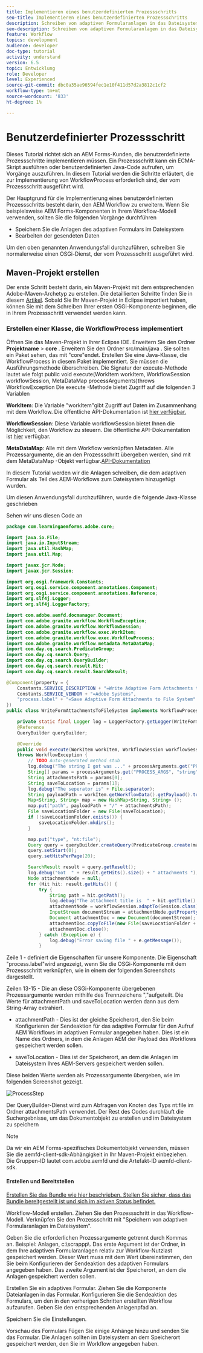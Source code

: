 ```yaml
---
title: Implementieren eines benutzerdefinierten Prozessschritts
seo-title: Implementieren eines benutzerdefinierten Prozessschritts
description: Schreiben von adaptiven Formularanlagen in das Dateisystem mithilfe eines benutzerdefinierten Prozessschritts
seo-description: Schreiben von adaptiven Formularanlagen in das Dateisystem mithilfe eines benutzerdefinierten Prozessschritts
feature: Workflow
topics: development
audience: developer
doc-type: tutorial
activity: understand
version: 6.5
topic: Entwicklung
role: Developer
level: Experienced
source-git-commit: dbc0a35ae96594fec1e10f411d57d2a3812c1cf2
workflow-type: tm+mt
source-wordcount: '833'
ht-degree: 1%

---
```



# Benutzerdefinierter Prozessschritt

Dieses Tutorial richtet sich an AEM Forms-Kunden, die benutzerdefinierte Prozessschritte implementieren müssen. Ein Prozessschritt kann ein ECMA-Skript ausführen oder benutzerdefinierten Java-Code aufrufen, um Vorgänge auszuführen. In diesem Tutorial werden die Schritte erläutert, die zur Implementierung von WorkflowProcess erforderlich sind, der vom Prozessschritt ausgeführt wird.

Der Hauptgrund für die Implementierung eines benutzerdefinierten Prozessschritts besteht darin, den AEM Workflow zu erweitern. Wenn Sie beispielsweise AEM Forms-Komponenten in Ihrem Workflow-Modell verwenden, sollten Sie die folgenden Vorgänge durchführen

* Speichern Sie die Anlagen des adaptiven Formulars im Dateisystem
* Bearbeiten der gesendeten Daten

Um den oben genannten Anwendungsfall durchzuführen, schreiben Sie normalerweise einen OSGi-Dienst, der vom Prozessschritt ausgeführt wird.

## Maven-Projekt erstellen

Der erste Schritt besteht darin, ein Maven-Projekt mit dem entsprechenden Adobe-Maven-Archetyp zu erstellen. Die detaillierten Schritte finden Sie in diesem [Artikel](https://experienceleague.adobe.com/docs/experience-manager-learn/forms/create-your-first-osgi-bundle.html?lang=en). Sobald Sie Ihr Maven-Projekt in Eclipse importiert haben, können Sie mit dem Schreiben Ihrer ersten OSGi-Komponente beginnen, die in Ihrem Prozessschritt verwendet werden kann.


### Erstellen einer Klasse, die WorkflowProcess implementiert

Öffnen Sie das Maven-Projekt in Ihrer Eclipse IDE. Erweitern Sie den Ordner **Projektname** > **core** . Erweitern Sie den Ordner src/main/java . Sie sollten ein Paket sehen, das mit &quot;core&quot;endet. Erstellen Sie eine Java-Klasse, die WorkflowProcess in diesem Paket implementiert. Sie müssen die Ausführungsmethode überschreiben. Die Signatur der execute-Methode lautet wie folgt
public void execute(WorkItem workItem, WorkflowSession workflowSession, MetaDataMap processArguments)throws WorkflowException
Die execute -Methode bietet Zugriff auf die folgenden 3 Variablen

**WorkItem**: Die Variable &quot;workItem&quot;gibt Zugriff auf Daten im Zusammenhang mit dem Workflow. Die öffentliche API-Dokumentation ist [hier verfügbar.](https://helpx.adobe.com/experience-manager/6-3/sites/developing/using/reference-materials/diff-previous/changes/com.adobe.granite.workflow.WorkflowSession.html)

**WorkflowSession**: Diese Variable workflowSession bietet Ihnen die Möglichkeit, den Workflow zu steuern. Die öffentliche API-Dokumentation ist [hier](https://helpx.adobe.com/experience-manager/6-3/sites/developing/using/reference-materials/diff-previous/changes/com.adobe.granite.workflow.WorkflowSession.html) verfügbar.

**MetaDataMap**: Alle mit dem Workflow verknüpften Metadaten. Alle Prozessargumente, die an den Prozessschritt übergeben werden, sind mit dem MetaDataMap -Objekt verfügbar.[API-Dokumentation](https://helpx.adobe.com/experience-manager/6-5/sites/developing/using/reference-materials/javadoc/com/adobe/granite/workflow/metadata/MetaDataMap.html)

In diesem Tutorial werden wir die Anlagen schreiben, die dem adaptiven Formular als Teil des AEM-Workflows zum Dateisystem hinzugefügt wurden.

Um diesen Anwendungsfall durchzuführen, wurde die folgende Java-Klasse geschrieben

Sehen wir uns diesen Code an

```java
package com.learningaemforms.adobe.core;

import java.io.File;
import java.io.InputStream;
import java.util.HashMap;
import java.util.Map;

import javax.jcr.Node;
import javax.jcr.Session;

import org.osgi.framework.Constants;
import org.osgi.service.component.annotations.Component;
import org.osgi.service.component.annotations.Reference;
import org.slf4j.Logger;
import org.slf4j.LoggerFactory;

import com.adobe.aemfd.docmanager.Document;
import com.adobe.granite.workflow.WorkflowException;
import com.adobe.granite.workflow.WorkflowSession;
import com.adobe.granite.workflow.exec.WorkItem;
import com.adobe.granite.workflow.exec.WorkflowProcess;
import com.adobe.granite.workflow.metadata.MetaDataMap;
import com.day.cq.search.PredicateGroup;
import com.day.cq.search.Query;
import com.day.cq.search.QueryBuilder;
import com.day.cq.search.result.Hit;
import com.day.cq.search.result.SearchResult;

@Component(property = {
	Constants.SERVICE_DESCRIPTION + "=Write Adaptive Form Attachments to File System",
	Constants.SERVICE_VENDOR + "=Adobe Systems",
	"process.label" + "=Save Adaptive Form Attachments to File System"
})
public class WriteFormAttachmentsToFileSystem implements WorkflowProcess {

	private static final Logger log = LoggerFactory.getLogger(WriteFormAttachmentsToFileSystem.class);
	@Reference
	QueryBuilder queryBuilder;

	@Override
	public void execute(WorkItem workItem, WorkflowSession workflowSession, MetaDataMap processArguments)
	throws WorkflowException {
		// TODO Auto-generated method stub
		log.debug("The string I got was ..." + processArguments.get("PROCESS_ARGS", "string").toString());
		String[] params = processArguments.get("PROCESS_ARGS", "string").toString().split(",");
		String attachmentsPath = params[0];
		String saveToLocation = params[1];
		log.debug("The seperator is" + File.separator);
		String payloadPath = workItem.getWorkflowData().getPayload().toString();
		Map<String, String> map = new HashMap<String, String> ();
		map.put("path", payloadPath + "/" + attachmentsPath);
		File saveLocationFolder = new File(saveToLocation);
		if (!saveLocationFolder.exists()) {
			saveLocationFolder.mkdirs();
		}

		map.put("type", "nt:file");
		Query query = queryBuilder.createQuery(PredicateGroup.create(map), workflowSession.adaptTo(Session.class));
		query.setStart(0);
		query.setHitsPerPage(20);

		SearchResult result = query.getResult();
		log.debug("Got  " + result.getHits().size() + " attachments ");
		Node attachmentNode = null;
		for (Hit hit: result.getHits()) {
			try {
				String path = hit.getPath();
				log.debug("The attachment title is  " + hit.getTitle() + " and the attachment path is  " + path);
				attachmentNode = workflowSession.adaptTo(Session.class).getNode(path + "/jcr:content");
				InputStream documentStream = attachmentNode.getProperty("jcr:data").getBinary().getStream();
				Document attachmentDoc = new Document(documentStream);
				attachmentDoc.copyToFile(new File(saveLocationFolder + File.separator + hit.getTitle()));
				attachmentDoc.close();
			} catch (Exception e) {
				log.debug("Error saving file " + e.getMessage());
			}
```

Zeile 1 - definiert die Eigenschaften für unsere Komponente. Die Eigenschaft &quot;process.label&quot;wird angezeigt, wenn Sie die OSGi-Komponente mit dem Prozessschritt verknüpfen, wie in einem der folgenden Screenshots dargestellt.

Zeilen 13-15 - Die an diese OSGi-Komponente übergebenen Prozessargumente werden mithilfe des Trennzeichens &quot;,&quot;aufgeteilt. Die Werte für attachmentPath und saveToLocation werden dann aus dem String-Array extrahiert.

* attachmentPath - Dies ist der gleiche Speicherort, den Sie beim Konfigurieren der Sendeaktion für das adaptive Formular für den Aufruf AEM Workflows im adaptiven Formular angegeben haben. Dies ist ein Name des Ordners, in dem die Anlagen AEM der Payload des Workflows gespeichert werden sollen.

* saveToLocation - Dies ist der Speicherort, an dem die Anlagen im Dateisystem Ihres AEM-Servers gespeichert werden sollen.

Diese beiden Werte werden als Prozessargumente übergeben, wie im folgenden Screenshot gezeigt.

![ProcessStep](assets/implement-process-step.gif)

Der QueryBuilder-Dienst wird zum Abfragen von Knoten des Typs nt:file im Ordner attachmentsPath verwendet. Der Rest des Codes durchläuft die Suchergebnisse, um das Dokumentobjekt zu erstellen und im Dateisystem zu speichern


>[!NOTE]
>
>Da wir ein AEM Forms-spezifisches Dokumentobjekt verwenden, müssen Sie die aemfd-client-sdk-Abhängigkeit in Ihr Maven-Projekt einbeziehen. Die Gruppen-ID lautet com.adobe.aemfd und die Artefakt-ID aemfd-client-sdk.

#### Erstellen und Bereitstellen

[Erstellen Sie das Bundle wie ](https://experienceleague.adobe.com/docs/experience-manager-learn/forms/create-your-first-osgi-bundle.html?lang=en#build-your-project)
[hier beschrieben. Stellen Sie sicher, dass das Bundle bereitgestellt ist und sich im aktiven Status befindet.](http://localhost:4502/system/console/bundles)

Workflow-Modell erstellen. Ziehen Sie den Prozessschritt in das Workflow-Modell. Verknüpfen Sie den Prozessschritt mit &quot;Speichern von adaptiven Formularanlagen im Dateisystem&quot;.

Geben Sie die erforderlichen Prozessargumente getrennt durch Kommas an. Beispiel: Anlagen, c:\\scrappp\\. Das erste Argument ist der Ordner, in dem Ihre adaptiven Formularanlagen relativ zur Workflow-Nutzlast gespeichert werden. Dieser Wert muss mit dem Wert übereinstimmen, den Sie beim Konfigurieren der Sendeaktion des adaptiven Formulars angegeben haben. Das zweite Argument ist der Speicherort, an dem die Anlagen gespeichert werden sollen.

Erstellen Sie ein adaptives Formular. Ziehen Sie die Komponente Dateianlagen in das Formular. Konfigurieren Sie die Sendeaktion des Formulars, um den in den vorherigen Schritten erstellten Workflow aufzurufen. Geben Sie den entsprechenden Anlagenpfad an.

Speichern Sie die Einstellungen.

Vorschau des Formulars Fügen Sie einige Anhänge hinzu und senden Sie das Formular. Die Anlagen sollten im Dateisystem an dem Speicherort gespeichert werden, den Sie im Workflow angegeben haben.

